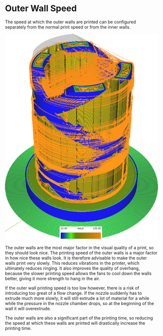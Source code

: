 Outer Wall Speed
====
The speed at which the outer walls are printed can be configured separately from the normal print speed or from the inner walls.

![Various structures printed at different speeds](images/speed_difference.png)

The outer walls are the most major factor in the visual quality of a print, so they should look nice. The printing speed of the outer walls is a major factor in how nice these walls look. It is therefore advisable to make the outer walls print very slowly. This reduces vibrations in the printer, which ultimately reduces ringing. It also improves the quality of overhang, because the slower printing speed allows the fans to cool down the walls better, giving it more strength to hang in the air.

If the outer wall printing speed is too low however, there is a risk of introducing too great of a flow change. If the nozzle suddenly has to extrude much more slowly, it will still extrude a lot of material for a while while the pressure in the nozzle chamber drops, so at the beginning of the wall it will overextrude.

The outer walls are also a significant part of the printing time, so reducing the speed at which these walls are printed will drastically increase the printing time.